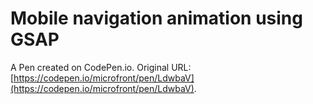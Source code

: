 # Mobile navigation animation using GSAP

A Pen created on CodePen.io. Original URL: [https://codepen.io/microfront/pen/LdwbaV](https://codepen.io/microfront/pen/LdwbaV).


